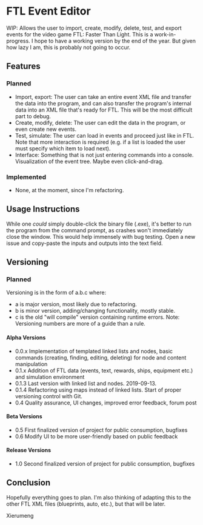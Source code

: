 # FTL Event Editor

WIP: Allows the user to import, create, modify, delete, test, and export events for the video game FTL: Faster Than Light.
This is a work-in-progress. I hope to have a working version by the end of the year. But given how lazy I am, this is probably not going to occur.

## Features

### Planned

* Import, export: The user can take an entire event XML file and transfer the data into the program, and can also transfer the program's internal data into an XML file that's ready for FTL. This will be the most difficult part to debug.
* Create, modify, delete: The user can edit the data in the program, or even create new events.
* Test, simulate: The user can load in events and proceed just like in FTL. Note that more interaction is required (e.g. if a list is loaded the user must specify which item to load next).
* Interface: Something that is not just entering commands into a console. Visualization of the event tree. Maybe even click-and-drag.

### Implemented

* None, at the moment, since I'm refactoring.

## Usage Instructions

While one *could* simply double-click the binary file (.exe), it's better to run the program from the command prompt, as crashes won't immediately close the window. This would help immensely with bug testing. Open a new issue and copy-paste the inputs and outputs into the text field.

## Versioning

### Planned

Versioning is in the form of a.b.c where:
* a is major version, most likely due to refactoring.
* b is minor version, adding/changing functionality, mostly stable.
* c is the old "will compile" version containing runtime errors.
Note: Versioning numbers are more of a guide than a rule.

#### Alpha Versions

* 0.0.x Implementation of templated linked lists and nodes, basic commands (creating, finding, editing, deleting) for node and content manipulation
* 0.1.x Addition of FTL data (events, text, rewards, ships, equipment etc.) and simulation environment
* 0.1.3 Last version with linked list and nodes. 2019-09-13.
* 0.1.4 Refactoring using maps instead of linked lists. Start of proper versioning control with Git.
* 0.4 Quality assurance, UI changes, improved error feedback, forum post

#### Beta Versions

* 0.5 First finalized version of project for public consumption, bugfixes
* 0.6 Modify UI to be more user-friendly based on public feedback

#### Release Versions

* 1.0 Second finalized version of project for public consumption, bugfixes

## Conclusion

Hopefully everything goes to plan. I'm also thinking of adapting this to the other FTL XML files (blueprints, auto, etc.), but that will be later.

Xierumeng
